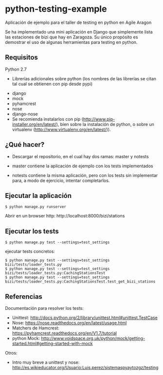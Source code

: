 python-testing-example
======================

Aplicación de ejemplo para el taller de testing en python en Agile Aragon 

Se ha implementado una mini aplicación en Django que simplemente lista las estaciones de bizi que hay en Zaragoza.
Su único propósito es demostrar el uso de algunas herramientas para testing en python.

Requisitos
----------
Python 2.7
- Librerías adicionales sobre python  (los nombres de las librerías se citan tal cual se obtienen con pip desde pypi)
* django
* mock
* pyhamcrest
* nose
* django-nose
* Se recomienda instalarlos con pip (http://www.pip-installer.org/en/latest/), bien sobre la instalación de python, o sobre un virtualenv (http://www.virtualenv.org/en/latest/)). 

¿Qué hacer?
-----------

* Descargar el repositorio, en el cual hay dos ramas: master y notests

* master contiene la aplicación de ejemplo con los tests implementados
* notests contiene la misma aplicación, pero con los tests sin implementar para, a modo de ejercicio, intentar completarlos.


Ejecutar la aplicación
----------------------

    $ python manage.py runserver

Abrir en un browser http: http://localhost:8000/bizi/stations


Ejecutar los tests
------------------

    $ python manage.py test --settings=test_settings

ejecutar tests concretos:

    $ python manage.py test --settings=test_settings bizi/tests/loader_tests.py
    $ python manage.py test --settings=test_settings bizi/tests/loader_tests.py:CachingStationsTest
    $ python manage.py test --settings=test_settings bizi/tests/loader_tests.py:CachingStationsTest.test_get_bizi_stations

Referencias
-----------

Documentación para resolver los tests:

* Unittest: http://docs.python.org/2/library/unittest.html#unittest.TestCase
* Nose: https://nose.readthedocs.org/en/latest/usage.html
* Matchers de Hamcrest: https://pyhamcrest.readthedocs.org/en/V1.7/tutorial
* python Mock: http://www.voidspace.org.uk/python/mock/getting-started.html#getting-started-with-mock

Otros:
* Intro muy breve a unittest y nose: http://es.wikieducator.org/Usuario:Luis.perez/sistemaspyaytozgz/testing
